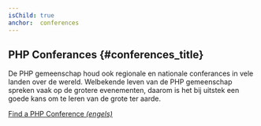 ```yaml
---
isChild: true
anchor:  conferences
---
```


## PHP Conferances {#conferences_title}

De PHP gemeenschap houd ook regionale en nationale conferances in vele landen over de wereld. Welbekende leven van de PHP gemeenschap spreken vaak op de grotere evenementen, daarom is het bij uitstek een goede kans om te leren van de grote ter aarde.

[Find a PHP Conference _(engels)_][php-conf]


[php-conf]: http://php.net/conferences/index.php
